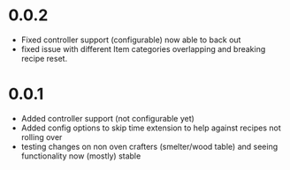 # 0.0.2
- Fixed controller support (configurable) now able to back out
- fixed issue with different Item categories overlapping and breaking recipe reset.

# 0.0.1
- Added controller support (not configurable yet)
- Added config options to skip time extension to help against recipes not rolling over
- testing changes on non oven crafters (smelter/wood table) and seeing functionality now (mostly) stable